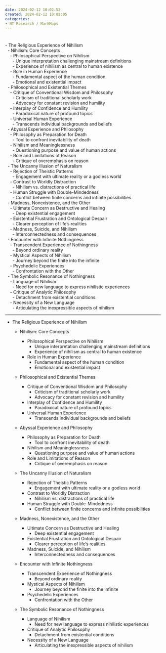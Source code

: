 ```yaml
---
date: 2024-02-12 10:02:52
created: 2024-02-12 10:02:05
categories:
- NT Research / MarkMaps
---
```


#   

  

  

\- The Religious Experience of Nihilism  
  - Nihilism: Core Concepts  
    - Philosophical Perspective on Nihilism  
      - Unique interpretation challenging mainstream definitions  
      - Experience of nihilism as central to human existence  
    - Role in Human Experience  
      - Fundamental aspect of the human condition  
      - Emotional and existential impact  
  - Philosophical and Existential Themes  
    - Critique of Conventional Wisdom and Philosophy  
      - Criticism of traditional scholarly work  
      - Advocacy for constant revision and humility  
    - Interplay of Confidence and Humility  
      - Paradoxical nature of profound topics  
    - Universal Human Experience  
      - Transcends individual backgrounds and beliefs  
  - Abyssal Experience and Philosophy  
    - Philosophy as Preparation for Death  
      - Tool to confront inevitability of death  
    - Nihilism and Meaninglessness  
      - Questioning purpose and value of human actions  
    - Role and Limitations of Reason  
      - Critique of overemphasis on reason  
  - The Uncanny Illusion of Naturalism  
    - Rejection of Theistic Patterns  
      - Engagement with ultimate reality or a godless world  
    - Contrast to Worldly Distraction  
      - Nihilism vs. distractions of practical life  
    - Human Struggle with Double-Mindedness  
      - Conflict between finite concerns and infinite possibilities  
  - Madness, Nonexistence, and the Other  
    - Ultimate Concern as Destructive and Healing  
      - Deep existential engagement  
    - Existential Frustration and Ontological Despair  
      - Clearer perception of life’s realities  
    - Madness, Suicide, and Nihilism  
      - Interconnectedness and consequences  
  - Encounter with Infinite Nothingness  
    - Transcendent Experience of Nothingness  
      - Beyond ordinary reality  
    - Mystical Aspects of Nihilism  
      - Journey beyond the finite into the infinite  
    - Psychedelic Experiences  
      - Confrontation with the Other  
  - The Symbolic Resonance of Nothingness  
    - Language of Nihilism  
      - Need for new language to express nihilistic experiences  
    - Critique of Analytic Philosophy  
      - Detachment from existential conditions  
    - Necessity of a New Language  
      - Articulating the inexpressible aspects of nihilism  

* * *

  

- The Religious Experience of Nihilism
    - Nihilism: Core Concepts
        - Philosophical Perspective on Nihilism
            - Unique interpretation challenging mainstream definitions
            - Experience of nihilism as central to human existence
        - Role in Human Experience
            - Fundamental aspect of the human condition
            - Emotional and existential impact

    - Philosophical and Existential Themes
        - Critique of Conventional Wisdom and Philosophy
            - Criticism of traditional scholarly work
            - Advocacy for constant revision and humility
        - Interplay of Confidence and Humility
            - Paradoxical nature of profound topics
        - Universal Human Experience
            - Transcends individual backgrounds and beliefs

    - Abyssal Experience and Philosophy
        - Philosophy as Preparation for Death
            - Tool to confront inevitability of death
        - Nihilism and Meaninglessness
            - Questioning purpose and value of human actions
        - Role and Limitations of Reason
            - Critique of overemphasis on reason

    - The Uncanny Illusion of Naturalism
        - Rejection of Theistic Patterns
            - Engagement with ultimate reality or a godless world
        - Contrast to Worldly Distraction
            - Nihilism vs. distractions of practical life
        - Human Struggle with Double-Mindedness
            - Conflict between finite concerns and infinite possibilities

    - Madness, Nonexistence, and the Other
        - Ultimate Concern as Destructive and Healing
            - Deep existential engagement
        - Existential Frustration and Ontological Despair
            - Clearer perception of life’s realities
        - Madness, Suicide, and Nihilism
            - Interconnectedness and consequences

    - Encounter with Infinite Nothingness
        - Transcendent Experience of Nothingness
            - Beyond ordinary reality
        - Mystical Aspects of Nihilism
            - Journey beyond the finite into the infinite
        - Psychedelic Experiences
            - Confrontation with the Other

    - The Symbolic Resonance of Nothingness
        - Language of Nihilism
            - Need for new language to express nihilistic experiences
        - Critique of Analytic Philosophy
            - Detachment from existential conditions
        - Necessity of a New Language
            - Articulating the inexpressible aspects of nihilism